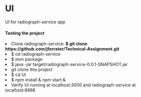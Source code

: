 # UI
UI for radiograph-service app

<h4> Testing the project</h4>
<lu>
    <li>Clone radiograph-service: <strong>$ git clone https://github.com/jferrater/Technical-Assignment.git</strong></li>
    <li>$ cd radiograph-service</li>
    <li>$ mvn package</li>
    <li>$ java -jar target/radiograph-service-0.0.1-SNAPSHOT.jar</li>
    <li>git clone this project</li>
    <li>$ cd UI</li>
    <li>$ npm install & npm start &</li>
    <li>Verify UI running at localhost:3000 and radiograph-service at localhost:8888</li>
</lu>
